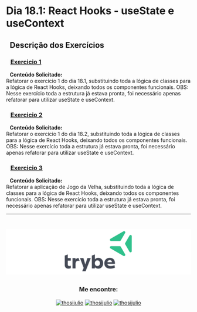 # Dia 18.1: React Hooks - useState e useContext

## &nbsp; Descrição dos Exercícios

### &nbsp;&nbsp; [Exercicio 1](./exercise-1)
  <b>&nbsp;&nbsp;&nbsp;Conteúdo Solicitado: </b> <br> 
Refatorar o exercício 1 do dia 18.1, substituindo toda a lógica de classes para a lógica de React Hooks, deixando todos os componentes funcionais.
OBS: Nesse exercício toda a estrutura já estava pronta, foi necessário apenas refatorar para utilizar useState e useContext.

### &nbsp;&nbsp; [Exercicio 2](./exercise-2)
  <b>&nbsp;&nbsp;&nbsp;Conteúdo Solicitado: </b> <br> 
Refatorar o exercício 1 do dia 18.2, substituindo toda a lógica de classes para a lógica de React Hooks, deixando todos os componentes funcionais.
OBS: Nesse exercício toda a estrutura já estava pronta, foi necessário apenas refatorar para utilizar useState e useContext.

### &nbsp;&nbsp; [Exercicio 3](./exercise-3)
  <b>&nbsp;&nbsp;&nbsp;Conteúdo Solicitado: </b> <br> 
Refatorar a aplicação de Jogo da Velha, substituindo toda a lógica de classes para a lógica de React Hooks, deixando todos os componentes funcionais.
OBS: Nesse exercício toda a estrutura já estava pronta, foi necessário apenas refatorar para utilizar useState e useContext.

---

<h1 align="center">
    <img alt="Trybe" src="https://github.com/thosijulio/trybe-projects/blob/main/trybe-logo.png"/>
</h1>
<h3 align=center>Me encontre:</h3>
<p align=center>
<a href="https://www.linkedin.com/in/thosijulio/" target="blank"><img align="center" src="https://cdn.jsdelivr.net/npm/simple-icons@3.0.1/icons/linkedin.svg" alt="thosijulio" height="20" width="20" /></a>
<a href="https://www.github.com/thosijulio/" target="blank"><img align="center" src="https://cdn.jsdelivr.net/npm/simple-icons@3.0.1/icons/github.svg" alt="thosijulio" height="20" width="20" /></a>
<a href="https://www.instagram.com/thosijulio" target="blank"><img align="center" src="https://cdn.jsdelivr.net/npm/simple-icons@3.0.1/icons/instagram.svg" alt="thosijulio" height="20" width="20" /></a>
</p>
